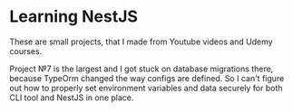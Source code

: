 # Learning NestJS
These are small projects, that I made from Youtube videos and Udemy courses.

Project №7 is the largest and I got stuck on database migrations there, because TypeOrm changed the way configs are defined. So I can't figure out how to properly set environment variables and data securely for both CLI tool and NestJS in one place.
